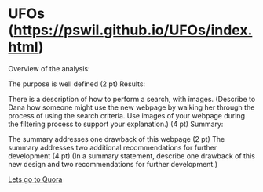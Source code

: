 # UFOs  (https://pswil.github.io/UFOs/index.html)

Overview of the analysis:

The purpose is well defined (2 pt)
Results:

There is a description of how to perform a search, with images. (Describe to Dana how someone might use the new webpage by walking her through the process of using the search criteria. Use images of your webpage during the filtering process to support your explanation.) (4 pt)
Summary: 

The summary addresses one drawback of this webpage (2 pt)
The summary addresses two additional recommendations for further development (4 pt)
(In a summary statement, describe one drawback of this new design and two recommendations for further development.)


[Lets go to Quora](https://www.quora.com)
